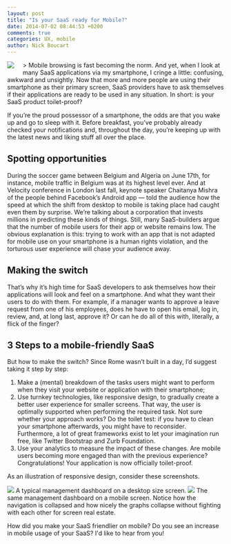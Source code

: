 ```yaml
---
layout: post
title: "Is your SaaS ready for Mobile?"
date: 2014-07-02 08:44:53 +0200
comments: true
categories: UX, mobile
author: Nick Boucart
---
```

<img src="/images/saas-mobile.jpeg" style="float:left; margin: 0 20px 10px 0">
> Mobile browsing is fast becoming the norm. And yet, when I look at many SaaS applications via my smartphone, I cringe a little: confusing, awkward and unsightly. Now that more and more people are using their smartphone as their primary screen, SaaS providers have to ask themselves if their applications are ready to be used in any situation. In short: is your SaaS product toilet-proof?

<!--more -->

If you’re the proud possessor of a smartphone, the odds are that you wake up and go to sleep with it. Before breakfast, you’ve probably already checked your notifications and, throughout the day, you’re keeping up with the latest news and liking stuff all over the place. 

## Spotting opportunities
During the soccer game between Belgium and Algeria on June 17th, for instance, mobile traffic in Belgium was at its highest level ever. And at Velocity conference in London last fall, keynote speaker Chaitanya Mishra of the people behind Facebook’s Android app — told the audience how the speed at which the shift from desktop to mobile is taking place had caught even them by surprise. We’re talking about a corporation that invests millions in predicting these kinds of things.
Still, many SaaS-builders argue that the number of mobile users for their app or website remains low. The obvious explanation is this: trying to work with an app that is not adapted for mobile use on your smartphone is a human rights violation, and the torturous user experience will chase your audience away.

## Making the switch
That’s why it’s high time for SaaS developers to ask themselves how their applications will look and feel on a smartphone. And what they want their users to do with them. For example, if a manager wants to approve a leave request from one of his employees, does he have to open his email, log in, review, and, at long last, approve it? Or can he do all of this with, literally, a flick of the finger?

## 3 Steps to a mobile-friendly SaaS
But how to make the switch? Since Rome wasn’t built in a day, I’d suggest taking it step by step:

1. Make a (mental) breakdown of the tasks users might want to perform when they visit your website or application with their smartphone;
1. Use turnkey technologies, like responsive design, to gradually create a better user experience for smaller screens. That way, the user is optimally supported when performing the required task. Not sure whether your approach works? Do the toilet test: if you have to clean your smartphone afterwards, you might have to reconsider. Furthermore, a lot of great frameworks exist to let your imagination run free, like Twitter Bootstrap and Zurb Foundation. 
1. Use your analytics to measure the impact of these changes. Are mobile users becoming more engaged than with the previous experience? Congratulations! Your application is now officially toilet-proof.

As an illustration of responsive design, consider these screenshots.

<img src="/images/full-screen-saas.png">
A typical management dashboard on a desktop size screen.

<img src="/images/Mobile-screen-saas.png">
The same management dashboard on a mobile screen. Notice how the navigation is collapsed and how nicely the graphs collapse without fighting with each other for screen real estate. 


How did you make your SaaS friendlier on mobile? Do you see an increase in mobile usage of your SaaS? I'd like to hear from you!	


